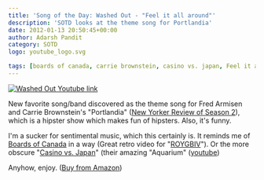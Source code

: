 ```yaml
---
title: 'Song of the Day: Washed Out - "Feel it all around"'
description: 'SOTD looks at the theme song for Portlandia'
date: 2012-01-13 20:50:45+00:00
author: Adarsh Pandit
category: SOTD
logo: youtube_logo.svg

tags: [boards of canada, carrie brownstein, casino vs. japan, Feel it all around, fred armisen, portlandia, song of the day, Washed Out]
---
```


[![Washed Out Youtube link](http://img.youtube.com/vi/krx6wDSrbBE/0.jpg)](http://www.youtube.com/watch?v=krx6wDSrbBE)

New favorite song/band discovered
as the theme song for Fred Armisen and Carrie Brownstein's
"Portlandia"
([New Yorker Review of Season 2](http://www.newyorker.com/reporting/2012/01/02/120102fa_fact_talbot)),
which is a hipster show which makes fun of hipsters. Also, it's funny.

I'm a sucker for sentimental music, which this certainly is.
It reminds me of [Boards of Canada](http://www.amazon.com/gp/product/B000AP2ZQC/ref=as_li_ss_tl?ie=UTF8&tag=whmomyth-20&linkCode=as2&camp=1789&creative=390957&creativeASIN=B000AP2ZQC)
in a way (Great retro video for
"[ROYGBIV](http://www.youtube.com/watch?v=yT0gRc2c2wQ)"). Or the more obscure
"[Casino vs.
Japan](http://www.amazon.com/gp/product/B00006G9ZN/ref=as_li_ss_tl?ie=UTF8&tag=whmomyth-20&linkCode=as2&camp=1789&creative=390957&creativeASIN=B00006G9ZN)"
(their amazing "Aquarium"
([youtube](http://www.youtube.com/watch?v=VzK1YYldoic))

Anyhow, enjoy.
([Buy from Amazon](http://www.amazon.com/gp/product/B002OPFCXY/ref=as_li_ss_tl?ie=UTF8&tag=whmomyth-20&linkCode=as2&camp=1789&creative=390957&creativeASIN=B002OPFCXY))
